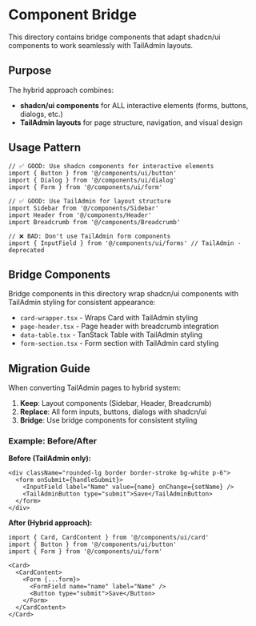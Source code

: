 # Component Bridge

This directory contains bridge components that adapt shadcn/ui components to work seamlessly with TailAdmin layouts.

## Purpose

The hybrid approach combines:
- **shadcn/ui components** for ALL interactive elements (forms, buttons, dialogs, etc.)
- **TailAdmin layouts** for page structure, navigation, and visual design

## Usage Pattern

```tsx
// ✅ GOOD: Use shadcn components for interactive elements
import { Button } from '@/components/ui/button'
import { Dialog } from '@/components/ui/dialog'
import { Form } from '@/components/ui/form'

// ✅ GOOD: Use TailAdmin for layout structure
import Sidebar from '@/components/Sidebar'
import Header from '@/components/Header'
import Breadcrumb from '@/components/Breadcrumb'

// ❌ BAD: Don't use TailAdmin form components
import { InputField } from '@/components/ui/forms' // TailAdmin - deprecated
```

## Bridge Components

Bridge components in this directory wrap shadcn/ui components with TailAdmin styling for consistent appearance:

- `card-wrapper.tsx` - Wraps Card with TailAdmin styling
- `page-header.tsx` - Page header with breadcrumb integration
- `data-table.tsx` - TanStack Table with TailAdmin styling
- `form-section.tsx` - Form section with TailAdmin card styling

## Migration Guide

When converting TailAdmin pages to hybrid system:

1. **Keep**: Layout components (Sidebar, Header, Breadcrumb)
2. **Replace**: All form inputs, buttons, dialogs with shadcn/ui
3. **Bridge**: Use bridge components for consistent styling

### Example: Before/After

**Before (TailAdmin only):**
```tsx
<div className="rounded-lg border border-stroke bg-white p-6">
  <form onSubmit={handleSubmit}>
    <InputField label="Name" value={name} onChange={setName} />
    <TailAdminButton type="submit">Save</TailAdminButton>
  </form>
</div>
```

**After (Hybrid approach):**
```tsx
import { Card, CardContent } from '@/components/ui/card'
import { Button } from '@/components/ui/button'
import { Form } from '@/components/ui/form'

<Card>
  <CardContent>
    <Form {...form}>
      <FormField name="name" label="Name" />
      <Button type="submit">Save</Button>
    </Form>
  </CardContent>
</Card>
```
